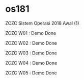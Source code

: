 # os181

ZCZC Sistem Operasi 2018 Awal (1)

ZCZC W01 : Demo Done

ZCZC W02 : Demo Done

ZCZC W03 : Demo Done

ZCZC W04 : Demo Done

ZCZC W05 : Demo Done
